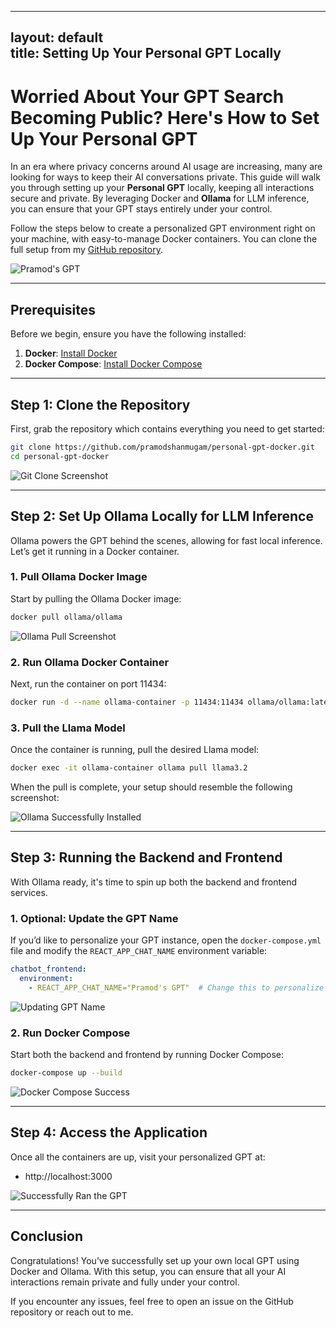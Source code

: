 
---
layout: default  
title: Setting Up Your Personal GPT Locally  
---

# Worried About Your GPT Search Becoming Public? Here's How to Set Up Your Personal GPT

In an era where privacy concerns around AI usage are increasing, many are looking for ways to keep their AI conversations private. This guide will walk you through setting up your **Personal GPT** locally, keeping all interactions secure and private. By leveraging Docker and **Ollama** for LLM inference, you can ensure that your GPT stays entirely under your control.

Follow the steps below to create a personalized GPT environment right on your machine, with easy-to-manage Docker containers. You can clone the full setup from my [GitHub repository](https://github.com/pramodshanmugam/personal-gpt-docker).

![Pramod's GPT](./images/gptpramod.gif)

---

## Prerequisites

Before we begin, ensure you have the following installed:

1. **Docker**: [Install Docker](https://docs.docker.com/get-docker/)
2. **Docker Compose**: [Install Docker Compose](https://docs.docker.com/compose/install/)

---

## Step 1: Clone the Repository

First, grab the repository which contains everything you need to get started:

```bash
git clone https://github.com/pramodshanmugam/personal-gpt-docker.git
cd personal-gpt-docker
```

![Git Clone Screenshot](./images/gitclone.png)

---

## Step 2: Set Up Ollama Locally for LLM Inference

Ollama powers the GPT behind the scenes, allowing for fast local inference. Let’s get it running in a Docker container.

### 1. Pull Ollama Docker Image

Start by pulling the Ollama Docker image:

```bash
docker pull ollama/ollama
```

![Ollama Pull Screenshot](./images/ollamapull.png)

### 2. Run Ollama Docker Container

Next, run the container on port 11434:

```bash
docker run -d --name ollama-container -p 11434:11434 ollama/ollama:latest
```

### 3. Pull the Llama Model

Once the container is running, pull the desired Llama model:

```bash
docker exec -it ollama-container ollama pull llama3.2
```

When the pull is complete, your setup should resemble the following screenshot:

![Ollama Successfully Installed](./images/ollamasuccess.png)

---

## Step 3: Running the Backend and Frontend

With Ollama ready, it's time to spin up both the backend and frontend services.

### 1. Optional: Update the GPT Name

If you’d like to personalize your GPT instance, open the `docker-compose.yml` file and modify the `REACT_APP_CHAT_NAME` environment variable:

```yaml
chatbot_frontend:
  environment:
    - REACT_APP_CHAT_NAME="Pramod's GPT"  # Change this to personalize
```

![Updating GPT Name](./images/changingname.png)

### 2. Run Docker Compose

Start both the backend and frontend by running Docker Compose:

```bash
docker-compose up --build
```

![Docker Compose Success](./images/dockercompose.png)

---

## Step 4: Access the Application

Once all the containers are up, visit your personalized GPT at:

- http://localhost:3000

![Successfully Ran the GPT](./images/gpt.gif)

---

## Conclusion

Congratulations! You’ve successfully set up your own local GPT using Docker and Ollama. With this setup, you can ensure that all your AI interactions remain private and fully under your control.

If you encounter any issues, feel free to open an issue on the GitHub repository or reach out to me.